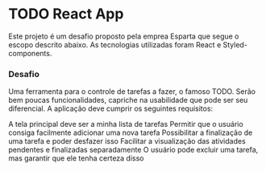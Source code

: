 # TODO React App

Este projeto é um desafio proposto pela emprea Esparta que segue o escopo descrito abaixo.
As tecnologias utilizadas foram React e Styled-components.


### Desafio
Uma ferramenta para o controle de tarefas a fazer, o famoso TODO. Serão bem poucas funcionalidades, capriche na usabilidade que pode ser seu diferencial. A aplicação deve cumprir os seguintes requisitos:

A tela principal deve ser a minha lista de tarefas
Permitir que o usuário consiga facilmente adicionar uma nova tarefa
Possibilitar a finalização de uma tarefa e poder desfazer isso
Facilitar a visualização das atividades pendentes e finalizadas separadamente
O usuário pode excluir uma tarefa, mas garantir que ele tenha certeza disso

